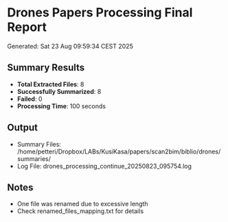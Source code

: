 # Drones Papers Processing Final Report

Generated: Sat 23 Aug 09:59:34 CEST 2025

## Summary Results
- **Total Extracted Files**: 8
- **Successfully Summarized**: 8
- **Failed**: 0
- **Processing Time**: 100 seconds

## Output
- Summary Files: /home/petteri/Dropbox/LABs/KusiKasa/papers/scan2bim/biblio/drones/summaries/
- Log File: drones_processing_continue_20250823_095754.log

## Notes
- One file was renamed due to excessive length
- Check renamed_files_mapping.txt for details
